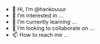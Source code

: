 - 👋 Hi, I’m @hankouuur
- 👀 I’m interested in ...
- 🌱 I’m currently learning ...
- 💞️ I’m looking to collaborate on ...
- 📫 How to reach me ...

<!---
hankouuur/hankouuur is a ✨ special ✨ repository because its `README.md` (this file) appears on your GitHub profile.
You can click the Preview link to take a look at your changes.
--->
